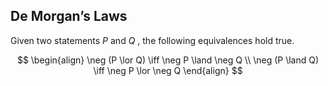 ## De Morgan’s Laws

Given two statements $P$ and $Q$ , the following equivalences hold true.

$$
\begin{align}
\neg (P \lor Q) \iff \neg P \land \neg Q \\
\neg (P \land Q) \iff \neg P \lor \neg Q
\end{align}
$$

